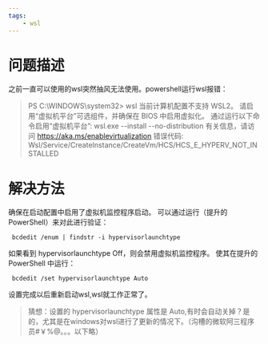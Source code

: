 ```yaml
---
tags:
    - wsl
---
```


# 问题描述
之前一直可以使用的wsl突然抽风无法使用。powershell运行wsl报错：

> PS C:\WINDOWS\system32> wsl
当前计算机配置不支持 WSL2。
请启用“虚拟机平台”可选组件，并确保在 BIOS 中启用虚拟化。
通过运行以下命令启用“虚拟机平台”: wsl.exe --install --no-distribution
有关信息，请访问 https://aka.ms/enablevirtualization
错误代码: Wsl/Service/CreateInstance/CreateVm/HCS/HCS_E_HYPERV_NOT_INSTALLED

# 解决方法
确保在启动配置中启用了虚拟机监控程序启动。 可以通过运行（提升的 PowerShell）来对此进行验证：

```
 bcdedit /enum | findstr -i hypervisorlaunchtype
```

如果看到 hypervisorlaunchtype Off，则会禁用虚拟机监控程序。 使其在提升的 PowerShell 中运行：

```
 bcdedit /set hypervisorlaunchtype Auto
```

设置完成以后重新启动wsl,wsl就工作正常了。

>猜想：设置的 hypervisorlaunchtype 属性是 Auto,有时会自动关掉？是的，尤其是在windows对wsl进行了更新的情况下。（沟槽的微软阿三程序员#￥%@。。。以下略）